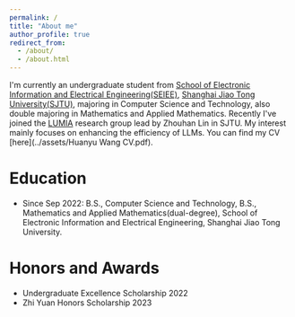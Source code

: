 ```yaml
---
permalink: /
title: "About me"
author_profile: true
redirect_from: 
  - /about/
  - /about.html
---
```


I'm currently an undergraduate student from [School of Electronic Information and Electrical Engineering(SEIEE)](https://www.seiee.sjtu.edu.cn/), [Shanghai Jiao Tong University(SJTU)](https://www.sjtu.edu.cn/), majoring in Computer Science and Technology, also double majoring in Mathematics and Applied Mathematics. Recently I've joined the [LUMIA](https://github.com/LUMIA-Group) research group lead by Zhouhan Lin in SJTU. My interest mainly focuses on enhancing the efficiency of LLMs. You can find my CV [here](../assets/Huanyu Wang CV.pdf).

Education
======
- Since Sep 2022: B.S., Computer Science and Technology, B.S., Mathematics and Applied Mathematics(dual-degree), School of Electronic Information and Electrical Engineering, Shanghai Jiao Tong University.

Honors and Awards
======
- Undergraduate Excellence Scholarship 2022
- Zhi Yuan Honors Scholarship 2023
